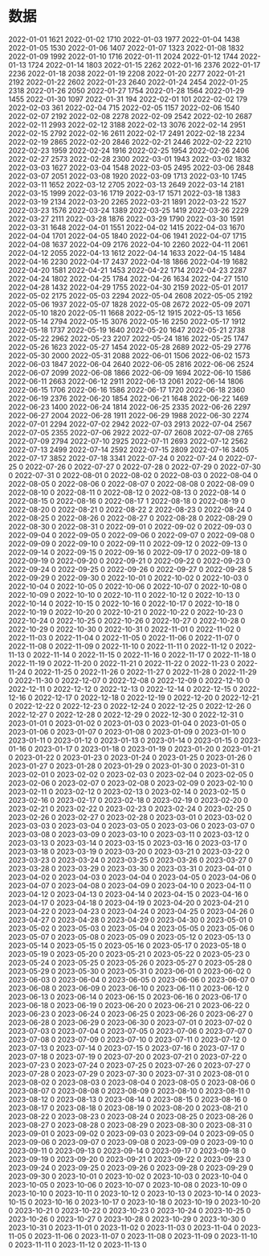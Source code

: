 # 数据
2022-01-01 1621
2022-01-02 1710
2022-01-03 1977
2022-01-04 1438
2022-01-05 1530
2022-01-06 1407
2022-01-07 1323
2022-01-08 1832
2022-01-09 1992
2022-01-10 1716
2022-01-11 2024
2022-01-12 1744
2022-01-13 1724
2022-01-14 1803
2022-01-15 2262
2022-01-16 2376
2022-01-17 2236
2022-01-18 2038
2022-01-19 2208
2022-01-20 2277
2022-01-21 2192
2022-01-22 2602
2022-01-23 2640
2022-01-24 2454
2022-01-25 2318
2022-01-26 2050
2022-01-27 1754
2022-01-28 1564
2022-01-29 1455
2022-01-30 1097
2022-01-31 194
2022-02-01 101
2022-02-02 179
2022-02-03 361
2022-02-04 715
2022-02-05 1157
2022-02-06 1540
2022-02-07 2192
2022-02-08 2278
2022-02-09 2542
2022-02-10 2687
2022-02-11 2993
2022-02-12 3188
2022-02-13 3076
2022-02-14 2951
2022-02-15 2792
2022-02-16 2611
2022-02-17 2491
2022-02-18 2234
2022-02-19 2865
2022-02-20 2846
2022-02-21 2446
2022-02-22 2210
2022-02-23 1959
2022-02-24 1916
2022-02-25 1954
2022-02-26 2406
2022-02-27 2573
2022-02-28 2300
2022-03-01 1943
2022-03-02 1832
2022-03-03 1627
2022-03-04 1548
2022-03-05 2495
2022-03-06 2848
2022-03-07 2051
2022-03-08 1920
2022-03-09 1713
2022-03-10 1745
2022-03-11 1652
2022-03-12 2705
2022-03-13 2649
2022-03-14 2181
2022-03-15 1999
2022-03-16 1719
2022-03-17 1571
2022-03-18 1383
2022-03-19 2134
2022-03-20 2265
2022-03-21 1891
2022-03-22 1527
2022-03-23 1576
2022-03-24 1389
2022-03-25 1419
2022-03-26 2229
2022-03-27 2111
2022-03-28 1876
2022-03-29 1790
2022-03-30 1591
2022-03-31 1648
2022-04-01 1551
2022-04-02 1415
2022-04-03 1670
2022-04-04 1701
2022-04-05 1840
2022-04-06 1941
2022-04-07 1715
2022-04-08 1637
2022-04-09 2176
2022-04-10 2260
2022-04-11 2061
2022-04-12 2055
2022-04-13 1612
2022-04-14 1633
2022-04-15 1484
2022-04-16 2230
2022-04-17 2437
2022-04-18 1866
2022-04-19 1682
2022-04-20 1581
2022-04-21 1453
2022-04-22 1714
2022-04-23 2287
2022-04-24 1802
2022-04-25 1784
2022-04-26 1634
2022-04-27 1510
2022-04-28 1432
2022-04-29 1755
2022-04-30 2159
2022-05-01 2017
2022-05-02 2175
2022-05-03 2294
2022-05-04 2608
2022-05-05 2192
2022-05-06 1937
2022-05-07 1828
2022-05-08 2672
2022-05-09 2071
2022-05-10 1820
2022-05-11 1668
2022-05-12 1915
2022-05-13 1656
2022-05-14 2794
2022-05-15 3076
2022-05-16 2250
2022-05-17 1912
2022-05-18 1737
2022-05-19 1640
2022-05-20 1647
2022-05-21 2738
2022-05-22 2962
2022-05-23 2207
2022-05-24 1816
2022-05-25 1747
2022-05-26 1623
2022-05-27 1454
2022-05-28 2689
2022-05-29 2776
2022-05-30 2000
2022-05-31 2088
2022-06-01 1506
2022-06-02 1573
2022-06-03 1847
2022-06-04 2640
2022-06-05 2816
2022-06-06 2524
2022-06-07 2099
2022-06-08 1866
2022-06-09 1694
2022-06-10 1586
2022-06-11 2663
2022-06-12 2911
2022-06-13 2061
2022-06-14 1806
2022-06-15 1706
2022-06-16 1586
2022-06-17 1720
2022-06-18 2360
2022-06-19 2376
2022-06-20 1854
2022-06-21 1648
2022-06-22 1469
2022-06-23 1400
2022-06-24 1814
2022-06-25 2335
2022-06-26 2297
2022-06-27 2004
2022-06-28 1911
2022-06-29 1988
2022-06-30 2274
2022-07-01 2294
2022-07-02 2942
2022-07-03 2913
2022-07-04 2567
2022-07-05 2355
2022-07-06 2922
2022-07-07 2608
2022-07-08 2765
2022-07-09 2794
2022-07-10 2925
2022-07-11 2693
2022-07-12 2562
2022-07-13 2499
2022-07-14 2592
2022-07-15 2809
2022-07-16 3405
2022-07-17 3852
2022-07-18 3341
2022-07-24 0
2022-07-24 0
2022-07-25 0
2022-07-26 0
2022-07-27 0
2022-07-28 0
2022-07-29 0
2022-07-30 0
2022-07-31 0
2022-08-01 0
2022-08-02 0
2022-08-03 0
2022-08-04 0
2022-08-05 0
2022-08-06 0
2022-08-07 0
2022-08-08 0
2022-08-09 0
2022-08-10 0
2022-08-11 0
2022-08-12 0
2022-08-13 0
2022-08-14 0
2022-08-15 0
2022-08-16 0
2022-08-17 1
2022-08-18 0
2022-08-19 0
2022-08-20 0
2022-08-21 0
2022-08-22 2
2022-08-23 0
2022-08-24 0
2022-08-25 0
2022-08-26 0
2022-08-27 0
2022-08-28 0
2022-08-29 0
2022-08-30 0
2022-08-31 0
2022-09-01 0
2022-09-02 0
2022-09-03 0
2022-09-04 0
2022-09-05 0
2022-09-06 0
2022-09-07 0
2022-09-08 0
2022-09-09 0
2022-09-10 0
2022-09-11 0
2022-09-12 0
2022-09-13 0
2022-09-14 0
2022-09-15 0
2022-09-16 0
2022-09-17 0
2022-09-18 0
2022-09-19 0
2022-09-20 0
2022-09-21 0
2022-09-22 0
2022-09-23 0
2022-09-24 0
2022-09-25 0
2022-09-26 0
2022-09-27 0
2022-09-28 5
2022-09-29 0
2022-09-30 0
2022-10-01 0
2022-10-02 0
2022-10-03 0
2022-10-04 0
2022-10-05 0
2022-10-06 0
2022-10-07 0
2022-10-08 0
2022-10-09 0
2022-10-10 0
2022-10-11 0
2022-10-12 0
2022-10-13 0
2022-10-14 0
2022-10-15 0
2022-10-16 0
2022-10-17 0
2022-10-18 0
2022-10-19 0
2022-10-20 0
2022-10-21 0
2022-10-22 0
2022-10-23 0
2022-10-24 0
2022-10-25 0
2022-10-26 0
2022-10-27 0
2022-10-28 0
2022-10-29 0
2022-10-30 0
2022-10-31 0
2022-11-01 0
2022-11-02 0
2022-11-03 0
2022-11-04 0
2022-11-05 0
2022-11-06 0
2022-11-07 0
2022-11-08 0
2022-11-09 0
2022-11-10 0
2022-11-11 0
2022-11-12 0
2022-11-13 0
2022-11-14 0
2022-11-15 0
2022-11-16 0
2022-11-17 0
2022-11-18 0
2022-11-19 0
2022-11-20 0
2022-11-21 0
2022-11-22 0
2022-11-23 0
2022-11-24 0
2022-11-25 0
2022-11-26 0
2022-11-27 0
2022-11-28 0
2022-11-29 0
2022-11-30 0
2022-12-07 0
2022-12-08 0
2022-12-09 0
2022-12-10 0
2022-12-11 0
2022-12-12 0
2022-12-13 0
2022-12-14 0
2022-12-15 0
2022-12-16 0
2022-12-17 0
2022-12-18 0
2022-12-19 0
2022-12-20 0
2022-12-21 0
2022-12-22 0
2022-12-23 0
2022-12-24 0
2022-12-25 0
2022-12-26 0
2022-12-27 0
2022-12-28 0
2022-12-29 0
2022-12-30 0
2022-12-31 0
2023-01-01 0
2023-01-02 0
2023-01-03 0
2023-01-04 0
2023-01-05 0
2023-01-06 0
2023-01-07 0
2023-01-08 0
2023-01-09 0
2023-01-10 0
2023-01-11 0
2023-01-12 0
2023-01-13 0
2023-01-14 0
2023-01-15 0
2023-01-16 0
2023-01-17 0
2023-01-18 0
2023-01-19 0
2023-01-20 0
2023-01-21 0
2023-01-22 0
2023-01-23 0
2023-01-24 0
2023-01-25 0
2023-01-26 0
2023-01-27 0
2023-01-28 0
2023-01-29 0
2023-01-30 0
2023-01-31 0
2023-02-01 0
2023-02-02 0
2023-02-03 0
2023-02-04 0
2023-02-05 0
2023-02-06 0
2023-02-07 0
2023-02-08 0
2023-02-09 0
2023-02-10 0
2023-02-11 0
2023-02-12 0
2023-02-13 0
2023-02-14 0
2023-02-15 0
2023-02-16 0
2023-02-17 0
2023-02-18 0
2023-02-19 0
2023-02-20 0
2023-02-21 0
2023-02-22 0
2023-02-23 0
2023-02-24 0
2023-02-25 0
2023-02-26 0
2023-02-27 0
2023-02-28 0
2023-03-01 0
2023-03-02 0
2023-03-03 0
2023-03-04 0
2023-03-05 0
2023-03-06 0
2023-03-07 0
2023-03-08 0
2023-03-09 0
2023-03-10 0
2023-03-11 0
2023-03-12 0
2023-03-13 0
2023-03-14 0
2023-03-15 0
2023-03-16 0
2023-03-17 0
2023-03-18 0
2023-03-19 0
2023-03-20 0
2023-03-21 0
2023-03-22 0
2023-03-23 0
2023-03-24 0
2023-03-25 0
2023-03-26 0
2023-03-27 0
2023-03-28 0
2023-03-29 0
2023-03-30 0
2023-03-31 0
2023-04-01 0
2023-04-02 0
2023-04-03 0
2023-04-04 0
2023-04-05 0
2023-04-06 0
2023-04-07 0
2023-04-08 0
2023-04-09 0
2023-04-10 0
2023-04-11 0
2023-04-12 0
2023-04-13 0
2023-04-14 0
2023-04-15 0
2023-04-16 0
2023-04-17 0
2023-04-18 0
2023-04-19 0
2023-04-20 0
2023-04-21 0
2023-04-22 0
2023-04-23 0
2023-04-24 0
2023-04-25 0
2023-04-26 0
2023-04-27 0
2023-04-28 0
2023-04-29 0
2023-04-30 0
2023-05-01 0
2023-05-02 0
2023-05-03 0
2023-05-04 0
2023-05-05 0
2023-05-06 0
2023-05-07 0
2023-05-08 0
2023-05-09 0
2023-05-12 0
2023-05-13 0
2023-05-14 0
2023-05-15 0
2023-05-16 0
2023-05-17 0
2023-05-18 0
2023-05-19 0
2023-05-20 0
2023-05-21 0
2023-05-22 0
2023-05-23 0
2023-05-24 0
2023-05-25 0
2023-05-26 0
2023-05-27 0
2023-05-28 0
2023-05-29 0
2023-05-30 0
2023-05-31 0
2023-06-01 0
2023-06-02 0
2023-06-03 0
2023-06-04 0
2023-06-05 0
2023-06-06 0
2023-06-07 0
2023-06-08 0
2023-06-09 0
2023-06-10 0
2023-06-11 0
2023-06-12 0
2023-06-13 0
2023-06-14 0
2023-06-15 0
2023-06-16 0
2023-06-17 0
2023-06-18 0
2023-06-19 0
2023-06-20 0
2023-06-21 0
2023-06-22 0
2023-06-23 0
2023-06-24 0
2023-06-25 0
2023-06-26 0
2023-06-27 0
2023-06-28 0
2023-06-29 0
2023-06-30 0
2023-07-01 0
2023-07-02 0
2023-07-03 0
2023-07-04 0
2023-07-05 0
2023-07-06 0
2023-07-07 0
2023-07-08 0
2023-07-09 0
2023-07-10 0
2023-07-11 0
2023-07-12 0
2023-07-13 0
2023-07-14 0
2023-07-15 0
2023-07-16 0
2023-07-17 0
2023-07-18 0
2023-07-19 0
2023-07-20 0
2023-07-21 0
2023-07-22 0
2023-07-23 0
2023-07-24 0
2023-07-25 0
2023-07-26 0
2023-07-27 0
2023-07-28 0
2023-07-29 0
2023-07-30 0
2023-07-31 0
2023-08-01 0
2023-08-02 0
2023-08-03 0
2023-08-04 0
2023-08-05 0
2023-08-06 0
2023-08-07 0
2023-08-08 0
2023-08-09 0
2023-08-10 0
2023-08-11 0
2023-08-12 0
2023-08-13 0
2023-08-14 0
2023-08-15 0
2023-08-16 0
2023-08-17 0
2023-08-18 0
2023-08-19 0
2023-08-20 0
2023-08-21 0
2023-08-22 0
2023-08-23 0
2023-08-24 0
2023-08-25 0
2023-08-26 0
2023-08-27 0
2023-08-28 0
2023-08-29 0
2023-08-30 0
2023-08-31 0
2023-09-01 0
2023-09-02 0
2023-09-03 0
2023-09-04 0
2023-09-05 0
2023-09-06 0
2023-09-07 0
2023-09-08 0
2023-09-09 0
2023-09-10 0
2023-09-11 0
2023-09-13 0
2023-09-14 0
2023-09-17 0
2023-09-18 0
2023-09-19 0
2023-09-20 0
2023-09-21 0
2023-09-22 0
2023-09-23 0
2023-09-24 0
2023-09-25 0
2023-09-26 0
2023-09-28 0
2023-09-29 0
2023-09-30 0
2023-10-01 0
2023-10-02 0
2023-10-03 0
2023-10-04 0
2023-10-05 0
2023-10-06 0
2023-10-07 0
2023-10-08 0
2023-10-09 0
2023-10-10 0
2023-10-11 0
2023-10-12 0
2023-10-13 0
2023-10-14 0
2023-10-15 0
2023-10-16 0
2023-10-17 0
2023-10-18 0
2023-10-19 0
2023-10-20 0
2023-10-21 0
2023-10-22 0
2023-10-23 0
2023-10-24 0
2023-10-25 0
2023-10-26 0
2023-10-27 0
2023-10-28 0
2023-10-29 0
2023-10-30 0
2023-10-31 0
2023-11-01 0
2023-11-02 0
2023-11-03 0
2023-11-04 0
2023-11-05 0
2023-11-06 0
2023-11-07 0
2023-11-08 0
2023-11-09 0
2023-11-10 0
2023-11-11 0
2023-11-12 0
2023-11-13 0
